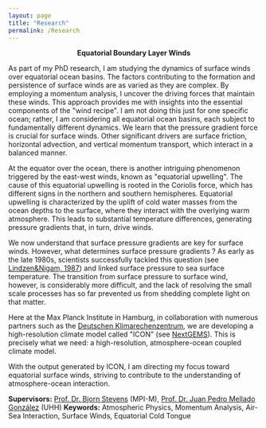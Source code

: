 ```yaml
---
layout: page
title: "Research"
permalink: /Research
---
```


<p align="center"><strong>Equatorial Boundary Layer Winds</strong></p>

As part of my PhD research, I am studying the dynamics of surface winds over equatorial ocean basins. The factors contributing to the formation and persistence of surface winds are as varied as they are complex. By employing a momentum analysis, I uncover the driving forces that maintain these winds. This approach provides me with insights into the essential components of the "wind recipe". I am not doing this just for one specific ocean; rather, I am considering all equatorial ocean basins, each subject to fundamentally different dynamics. We learn that the pressure gradient force is crucial for surface winds. Other significant drivers are surface friction, horizontal advection, and vertical momentum transport, which interact in a balanced manner.

At the equator over the ocean, there is another intriguing phenomenon triggered by the east-west winds, known as "equatorial upwelling". The cause of this equatorial upwelling is rooted in the Coriolis force, which has different signs in the northern and southern hemispheres. Equatorial upwelling is characterized by the uplift of cold water masses from the ocean depths to the surface, where they interact with the overlying warm atmosphere. This leads to substantial temperature differences, generating pressure gradients that, in turn, drive winds.

We now understand that surface pressure gradients are key for surface winds. However, what determines surface pressure gradients ? As early as the late 1980s, scientists successfully tackled this question (see [Lindzen&Nigam, 1987](https://journals.ametsoc.org/view/journals/atsc/44/17/1520-0469_1987_044_2418_otross_2_0_co_2.xml)) and linked surface pressure to sea surface temperature. The transition from surface pressure to surface wind, however, is considerably more difficult, and the lack of resolving the small scale processes has so far prevented us from shedding complete light on that matter.

Here at the Max Planck Institute in Hamburg, in collaboration with numerous partners such as the [Deutschen Klimarechenzentrum](https://www.dkrz.de/de/dkrz-partner-der-klimaforschung), we are developing a high-resolution climate model called "ICON" (see [NextGEMS](https://nextgems-h2020.eu/)). This is precisely what we need: a high-resolution, atmosphere-ocean coupled climate model.

With the output generated by ICON, I am directing my focus toward equatorial surface winds, striving to contribute to the understanding of atmosphere-ocean interaction.

**Supervisors:** [Prof. Dr. Bjorn Stevens](https://mpimet.mpg.de/institut/mitarbeiterinnen/mitarbeiterdetail?tx_mitarbeiterverwaltung_mitarbeiterliste%5Baction%5D=show&tx_mitarbeiterverwaltung_mitarbeiterliste%5Bcontroller%5D=Mitarbeiter&tx_mitarbeiterverwaltung_mitarbeiterliste%5Bmitarbeiter%5D=11&cHash=6b76dcfaee5961642aba4f38def0c875) (MPI-M), [Prof. Dr. Juan Pedro Mellado González](https://jpmellado.github.io/) (UHH)
**Keywords:** Atmospheric Physics, Momentum Analysis, Air-Sea Interaction, Surface Winds, Equatorial Cold Tongue

